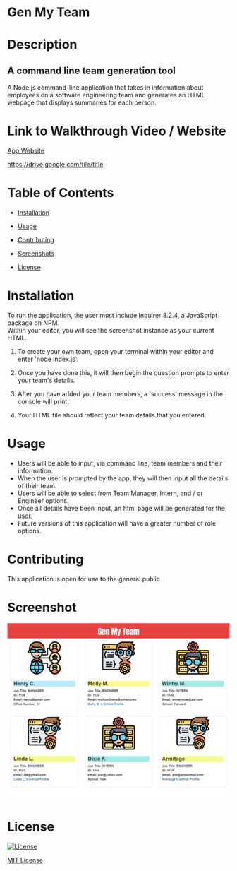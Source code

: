 # Gen My Team

# Description

## A command line team generation tool
 
A Node.js command-line application that takes in information about employees on a software engineering team and generates an HTML webpage that displays summaries for each person. 
 
# Link to Walkthrough Video / Website

[App Website](https://website.netlify.app/)

https://drive.google.com/file/title

# Table of Contents

  * [Installation](#installation)

  * [Usage](#usage)

  * [Contributing](#contributing)

  * [Screenshots](#screenshots)

  * [License](#license)


# Installation

To run the application, the user must include Inquirer 8.2.4, a JavaScript package on NPM.  
Within your editor, you will see the screenshot instance as your current HTML.    

1. To create your own team, open your terminal within your editor and enter 'node index.js'.    

2. Once you have done this, it will then begin the question prompts to enter your team's details.

3. After you have added your team members, a 'success' message in the console will print.  

4. Your HTML file should reflect your team details that you entered.
 
# Usage

  * Users will be able to input, via command line, team members and their information.
  * When the user is prompted by the app, they will then input all the details of their team.
  * Users will be able to select from Team Manager, Intern, and / or Engineer options.
  * Once all details have been input, an html page will be generated for the user.
  * Future versions of this application will have a greater number of role options.
 
# Contributing

This application is open for use to the general public

# Screenshot

![screenshot one](/assets/images/team_screen1.png "Page Output") 
 
# License

[![License](https://img.shields.io/badge/License-MIT-yellow.svg)](https://opensource.org/licenses/MIT)

[MIT License](LICENSE.md)
